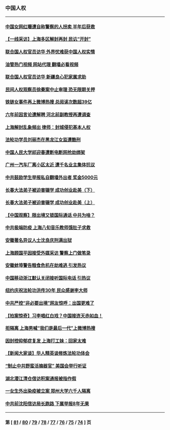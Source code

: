 ### 中国人权
---
#### [中国女网红曝遭自称警察的人拐卖 半年后获救](../../pages/ncid278/n13743517.md?05241245) 
#### [【一线采访】上海多区解封再封 民讥“开封”](../../pages/ncid278/n13743050.md?05241245) 
#### [联合国人权官员访华 外界忧难获中国人权实情](../../pages/ncid278/n13743139.md?05241245) 
#### [油管热门视频 网站代理 翻墙必看视频](http://209.222.30.114:81/youtube.html?05241245)
#### [联合国人权官员访华 新疆良心犯家属求助](../../pages/ncid278/n13742950.md?05241245) 
#### [民间人权观察员徐秦案中止审理 恐无限期关押](../../pages/ncid278/n13742698.md?05241245) 
#### [铁链女事件再上微博热搜 总阅读次数超39亿](../../pages/ncid278/n13742497.md?05241245) 
#### [六年前因言论遭解聘 河北前副教授再遭调查](../../pages/ncid278/n13742115.md?05241245) 
#### [上海解封乱象频出 律师：封城侵犯基本人权](../../pages/ncid278/n13741824.md?05241245) 
#### [法轮功学员刘丽杰在黑龙江女监遭酷刑](../../pages/ncid278/n13740915.md?05241245) 
#### [中国人民大学祁迎春遭断电断网抢劫绑架](../../pages/ncid278/n13730164.md?05241245) 
#### [广州一汽车厂离小区太近 遭千名业主集体抗议](../../pages/ncid278/n13739826.md?05241245) 
#### [中共鼓励学生举报私自翻墙外出者 奖金5000元](../../pages/ncid278/n13739345.md?05241245) 
#### [长春大法弟子被迫害辍学 成功创业赴美（下）](../../pages/ncid278/n13738692.md?05241245) 
#### [长春大法弟子被迫害辍学 成功创业赴美（上）](../../pages/ncid278/n13738681.md?05241245) 
#### [【中国观察】限出境又锁国际通话 中共为啥？](../../pages/ncid278/n13738584.md?05241245) 
#### [中共极端防疫 上海八旬音乐教师饿肚子求救](../../pages/ncid278/n13738037.md?05241245) 
#### [安徽著名异议人士沈良庆刑满出狱](../../pages/ncid278/n13738035.md?05241245) 
#### [上海顾国平因接受外媒采访 警察上门做笔录](../../pages/ncid278/n13736303.md?05241245) 
#### [安徽蚌埠警告粮食危机在劫难逃 引发热议](../../pages/ncid278/n13736542.md?05241245) 
#### [中国移动浙江默认关闭接听国际电话 引热议](../../pages/ncid278/n13736295.md?05241245) 
#### [纽约庆祝法轮功洪传30年 民众感谢李大师](../../pages/ncid278/n13736244.md?05241245) 
#### [中共严控“非必要出境”网友惊呼：出国更难了](../../pages/ncid278/n13735911.md?05241245) 
#### [【拍案惊奇】习李唱红白戏？中国接连天赤如血！](../../pages/ncid278/n13735819.md?05241245) 
#### [拒隔离 上海男喊“我们是最后一代”上微博热搜](../../pages/ncid278/n13735808.md?05241245) 
#### [因封控抑郁症复发 上海打工妹：回家太难](../../pages/ncid278/n13735860.md?05241245) 
#### [【新闻大家谈】华人精英谈修炼法轮功体会](../../pages/ncid278/n13735765.md?05241245) 
#### [“制止中共野蛮活摘器官” 美国会举行听证](../../pages/ncid278/n13735831.md?05241245) 
#### [湖北潜江清仓信访积案通报被指作假](../../pages/ncid278/n13735260.md?05241245) 
#### [一女生外出染疫被立案 郑州大学六千人隔离](../../pages/ncid278/n13735283.md?05241245) 
#### [中共前沈阳信访局长跑路 下属举报8年无果](../../pages/ncid278/n13734994.md?05241245) 

---
#### 第 [ [81](./81.md?05241245) / [80](./80.md?05241245) / [79](./79.md?05241245) / [78](./78.md?05241245) / [77](./77.md?05241245) / [76](./76.md?05241245) / [75](./75.md?05241245) / [74](./74.md?05241245) ] 页
